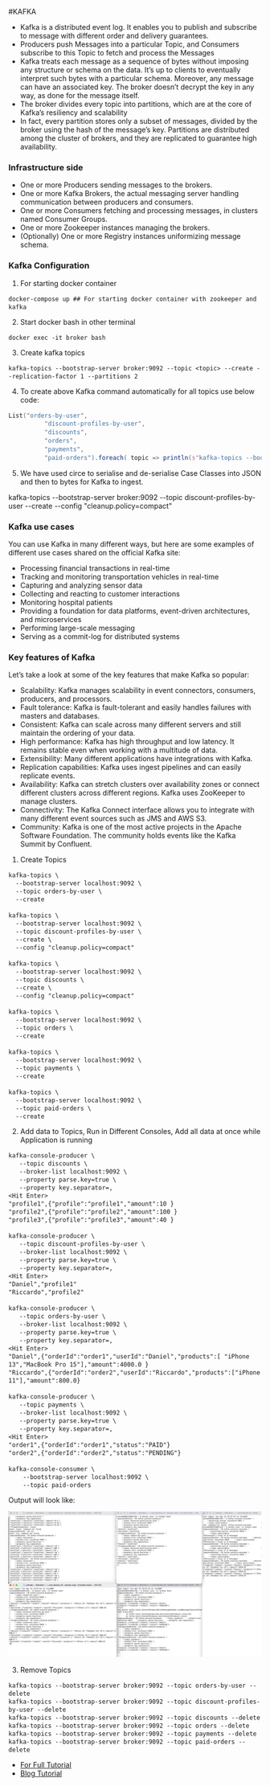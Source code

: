 #KAFKA

- Kafka is a distributed event log. It enables you to publish and subscribe to message with different order and delivery guarantees.
- Producers push Messages into a particular Topic, and Consumers subscribe to this Topic to fetch and process the Messages
- Kafka treats each message as a sequence of bytes without imposing any structure or schema on the data. It’s up to clients to eventually interpret such bytes with a particular schema. Moreover, any message can have an associated key. The broker doesn’t decrypt the key in any way, as done for the message itself.
- The broker divides every topic into partitions, which are at the core of Kafka’s resiliency and scalability
- In fact, every partition stores only a subset of messages, divided by the broker using the hash of the message’s key. Partitions are distributed among the cluster of brokers, and they are replicated to guarantee high availability.

### Infrastructure side

- One or more Producers sending messages to the brokers. 
- One or more Kafka Brokers, the actual messaging server handling communication between producers and consumers. 
- One or more Consumers fetching and processing messages, in clusters named Consumer Groups. 
- One or more Zookeeper instances managing the brokers.
- (Optionally) One or more Registry instances uniformizing message schema.

### Kafka Configuration

1. For starting docker container
```ignorelang
docker-compose up ## For starting docker container with zookeeper and kafka
```

2. Start docker bash in other terminal 
```ignorelang
docker exec -it broker bash
```

3. Create kafka topics
```ignorelang
kafka-topics --bootstrap-server broker:9092 --topic <topic> --create --replication-factor 1 --partitions 2
```

4. To create above Kafka command automatically for all topics use below code:
```scala
List("orders-by-user",
          "discount-profiles-by-user",
          "discounts",
          "orders",
          "payments",
          "paid-orders").foreach( topic => println(s"kafka-topics --bootstrap-server broker:9092 --topic ${topic} --create --replication-factor 1 --partitions 2"))
```

5. We have used circe to serialise and de-serialise Case Classes into JSON and then to bytes for Kafka to ingest.  


kafka-topics --bootstrap-server broker:9092 --topic discount-profiles-by-user --create --config "cleanup.policy=compact"
### Kafka use cases

You can use Kafka in many different ways, but here are some examples of different use cases shared on the official Kafka site:
- Processing financial transactions in real-time 
- Tracking and monitoring transportation vehicles in real-time 
- Capturing and analyzing sensor data 
- Collecting and reacting to customer interactions 
- Monitoring hospital patients 
- Providing a foundation for data platforms, event-driven architectures, and microservices 
- Performing large-scale messaging 
- Serving as a commit-log for distributed systems

### Key features of Kafka

Let’s take a look at some of the key features that make Kafka so popular:
- Scalability: Kafka manages scalability in event connectors, consumers, producers, and processors. 
- Fault tolerance: Kafka is fault-tolerant and easily handles failures with masters and databases. 
- Consistent: Kafka can scale across many different servers and still maintain the ordering of your data. 
- High performance: Kafka has high throughput and low latency. It remains stable even when working with a multitude of data. 
- Extensibility: Many different applications have integrations with Kafka. 
- Replication capabilities: Kafka uses ingest pipelines and can easily replicate events. 
- Availability: Kafka can stretch clusters over availability zones or connect different clusters across different regions. Kafka uses ZooKeeper to manage clusters. 
- Connectivity: The Kafka Connect interface allows you to integrate with many different event sources such as JMS and AWS S3. 
- Community: Kafka is one of the most active projects in the Apache Software Foundation. The community holds events like the Kafka Summit by Confluent.


1. Create Topics
```ignorelang
kafka-topics \
  --bootstrap-server localhost:9092 \
  --topic orders-by-user \
  --create
  
kafka-topics \
  --bootstrap-server localhost:9092 \
  --topic discount-profiles-by-user \
  --create \
  --config "cleanup.policy=compact"
  
kafka-topics \
  --bootstrap-server localhost:9092 \
  --topic discounts \
  --create \
  --config "cleanup.policy=compact"
  
kafka-topics \
  --bootstrap-server localhost:9092 \
  --topic orders \
  --create
  
kafka-topics \
  --bootstrap-server localhost:9092 \
  --topic payments \
  --create
  
kafka-topics \
  --bootstrap-server localhost:9092 \
  --topic paid-orders \
  --create
```

2. Add data to Topics, Run in Different Consoles, Add all data at once while Application is running
```ignorelang
kafka-console-producer \
   --topic discounts \
   --broker-list localhost:9092 \
   --property parse.key=true \
   --property key.separator=,
<Hit Enter>
"profile1",{"profile":"profile1","amount":10 }
"profile2",{"profile":"profile2","amount":100 }
"profile3",{"profile":"profile3","amount":40 }

kafka-console-producer \
   --topic discount-profiles-by-user \
   --broker-list localhost:9092 \
   --property parse.key=true \
   --property key.separator=,
<Hit Enter>
"Daniel","profile1"
"Riccardo","profile2"

kafka-console-producer \
   --topic orders-by-user \
   --broker-list localhost:9092 \
   --property parse.key=true \
   --property key.separator=,
<Hit Enter>
"Daniel",{"orderId":"order1","userId":"Daniel","products":[ "iPhone 13","MacBook Pro 15"],"amount":4000.0 }
"Riccardo",{"orderId":"order2","userId":"Riccardo","products":["iPhone 11"],"amount":800.0}

kafka-console-producer \
   --topic payments \
   --broker-list localhost:9092 \
   --property parse.key=true \
   --property key.separator=,
<Hit Enter>
"order1",{"orderId":"order1","status":"PAID"}
"order2",{"orderId":"order2","status":"PENDING"}

kafka-console-consumer \
    --bootstrap-server localhost:9092 \
    --topic paid-orders
```

Output will look like:

![](src/main/resources/KafkaOutput.png)

3. Remove Topics
```ignorelang
kafka-topics --bootstrap-server broker:9092 --topic orders-by-user --delete
kafka-topics --bootstrap-server broker:9092 --topic discount-profiles-by-user --delete
kafka-topics --bootstrap-server broker:9092 --topic discounts --delete
kafka-topics --bootstrap-server broker:9092 --topic orders --delete
kafka-topics --bootstrap-server broker:9092 --topic payments --delete
kafka-topics --bootstrap-server broker:9092 --topic paid-orders --delete
```

- [For Full Tutorial](https://www.youtube.com/watch?v=MYTFPTtOoLs&t=711s)
- [Blog Tutorial](https://blog.rockthejvm.com/kafka-streams/)
